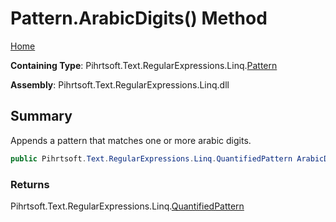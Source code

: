# Pattern\.ArabicDigits\(\) Method

[Home](../../../../../../README.md)

**Containing Type**: Pihrtsoft\.Text\.RegularExpressions\.Linq\.[Pattern](../README.md)

**Assembly**: Pihrtsoft\.Text\.RegularExpressions\.Linq\.dll

## Summary

Appends a pattern that matches one or more arabic digits\.

```csharp
public Pihrtsoft.Text.RegularExpressions.Linq.QuantifiedPattern ArabicDigits()
```

### Returns

Pihrtsoft\.Text\.RegularExpressions\.Linq\.[QuantifiedPattern](../../QuantifiedPattern/README.md)


